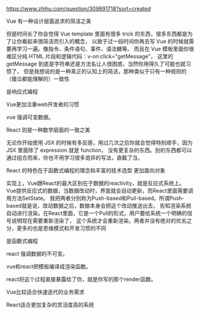 https://www.zhihu.com/question/309891718?sort=created

Vue 有一种设计层面追求的简洁之美

但是时间长了你会觉得 Vue template 里面有很多 trick 的东西，很多东西都是为了让你看起来很简洁而引入的概念，
以致于过一段时间你再去写 Vue 的时候就需要再学习一遍。像指令、条件语句、事件、语法糖等。
而且在 Vue 模板里面你很难区分纯 HTML 片段和逻辑代码：v-on:click="getMessage"，
这里的 getMessage 到底是字符串还是方法名让人很困惑，当然你用得久了可能也就习惯了，
但是我想说的是一种真正的认知上的简洁，那种类似于只有一种规则的（傻瓜都能理解的）一致性

是响应式编程

Vue更加注重web开发者的习惯

vue 强调可变数据。

React 则是一种数学层面的一致之美

无论你开始使用 JSX 的时候有多反感，用过几次之后你就会觉得特别顺手，因为 JSX 里面除了 expression 就是 function，
没有更复杂的东西。别的东西都可以通过组合而来，你也不用学习很多诡异的写法，直截了当，

React 的特色在于函数式编程的理念和丰富的技术选型
更加面向对象

实现上，Vue跟React的最大区别在于数据的reactivity，就是反应式系统上。
Vue提供反应式的数据，当数据改动时，界面就会自动更新，而React里面需要调用方法SetState。
我把两者分别称为Push-based和Pull-based。所谓Push-based就是说，改动数据之后，数据本身会把这个改动推送出去，
告知渲染系统自动进行渲染。在React里面，它是一个Pull的形式，用户要给系统一个明确的信号说明现在需要重新渲染了，
这个系统才会重新渲染。两者并没有绝对的优劣之分，更多的也是思维模式和开发习惯的不同

是函数式编程

react 强调数据的不可变。

vue和react把模板编译成渲染函数。

react将这个过程直接暴露给了你，就是你写的那个render函数。

Vue比较适合快速迭代的业务需求

React适合更加复杂的灵活度高的系统
